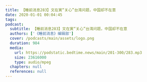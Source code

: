 ```yaml
---
title: 【睡前消息283】文在寅“关心”台湾问题，中国却不在意
date: 2020-01-01 00:04:45
tags:
podcast:
  subtitle: 【睡前消息283】文在寅“关心”台湾问题，中国却不在意
  authors: ['《睡前消息》编辑部']
  cover: /podcasts/main/assets/logo.png
  duration: 984
  media:
    url: https://podstatic.bedtime.news/main/201-300/283.mp3
    size: 23616000
    type: audio/mpeg
  chapters: null
  references: null
---
```

